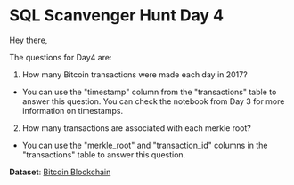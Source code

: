 # SQL Scanvenger Hunt Day 4

Hey there,

The questions for Day4 are:

1) How many Bitcoin transactions were made each day in 2017?

* You can use the "timestamp" column from the "transactions" table to answer this question. You can check the notebook from Day 3 for more information on timestamps.

2) How many transactions are associated with each merkle root?

* You can use the "merkle_root" and "transaction_id" columns in the "transactions" table to answer this question.

**Dataset**: [Bitcoin Blockchain](https://www.kaggle.com/bigquery/bitcoin-blockchain)